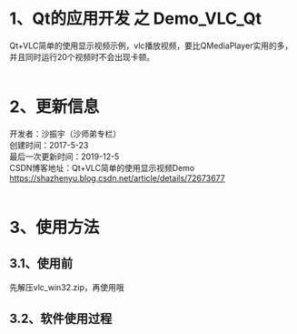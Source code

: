# 1、Qt的应用开发 之 Demo_VLC_Qt
Qt+VLC简单的使用显示视频示例，vlc播放视频，要比QMediaPlayer实用的多，并且同时运行20个视频时不会出现卡顿。 <BR/>
<BR/> 
# 2、更新信息
开发者：沙振宇（沙师弟专栏）<BR/>
创建时间：2017-5-23<BR/>
最后一次更新时间：2019-12-5<BR/>
CSDN博客地址：Qt+VLC简单的使用显示视频Demo <BR/>
https://shazhenyu.blog.csdn.net/article/details/72673677 <BR/>
<BR/>
# 3、使用方法
## 3.1、使用前
先解压vlc_win32.zip，再使用哦<BR/>
## 3.2、软件使用过程